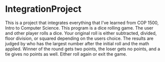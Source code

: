 # IntegrationProject
 This is a project that integrates everything that I've learned from COP 1500, Intro to Computer Science.
 This program is a dice rolling game. The user and other player rolls a dice.
 Your original roll is either subtracted, divided, floor division,
 or squared depending on the users choice. The results are judged by who
 has the largest number after the initial roll and the math applied. Winner
 of the round gets two points, the loser gets no points, and a tie gives no
 points as well. Either roll again or exit the game.
